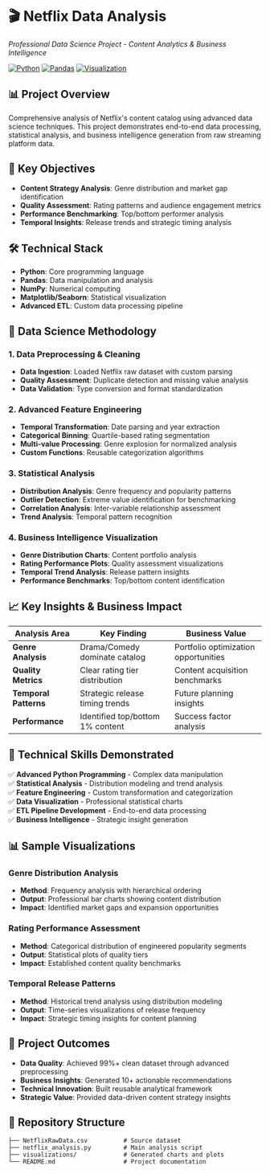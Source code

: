 # 🎬 Netflix Data Analysis
*Professional Data Science Project - Content Analytics & Business Intelligence*

[![Python](https://img.shields.io/badge/Python-3.8+-blue.svg)](https://www.python.org/downloads/)
[![Pandas](https://img.shields.io/badge/Pandas-Data%20Analysis-green.svg)](https://pandas.pydata.org/)
[![Visualization](https://img.shields.io/badge/Visualization-Matplotlib%20%7C%20Seaborn-orange.svg)](https://matplotlib.org/)

## 📊 Project Overview
Comprehensive analysis of Netflix's content catalog using advanced data science techniques. This project demonstrates end-to-end data processing, statistical analysis, and business intelligence generation from raw streaming platform data.

## 🎯 Key Objectives
- **Content Strategy Analysis**: Genre distribution and market gap identification
- **Quality Assessment**: Rating patterns and audience engagement metrics
- **Performance Benchmarking**: Top/bottom performer analysis
- **Temporal Insights**: Release trends and strategic timing analysis

## 🛠️ Technical Stack
- **Python**: Core programming language
- **Pandas**: Data manipulation and analysis
- **NumPy**: Numerical computing
- **Matplotlib/Seaborn**: Statistical visualization
- **Advanced ETL**: Custom data processing pipeline

## 🔬 Data Science Methodology

### **1. Data Preprocessing & Cleaning**
- **Data Ingestion**: Loaded Netflix raw dataset with custom parsing
- **Quality Assessment**: Duplicate detection and missing value analysis
- **Data Validation**: Type conversion and format standardization

### **2. Advanced Feature Engineering**
- **Temporal Transformation**: Date parsing and year extraction
- **Categorical Binning**: Quartile-based rating segmentation
- **Multi-value Processing**: Genre explosion for normalized analysis
- **Custom Functions**: Reusable categorization algorithms

### **3. Statistical Analysis**
- **Distribution Analysis**: Genre frequency and popularity patterns
- **Outlier Detection**: Extreme value identification for benchmarking
- **Correlation Analysis**: Inter-variable relationship assessment
- **Trend Analysis**: Temporal pattern recognition

### **4. Business Intelligence Visualization**
- **Genre Distribution Charts**: Content portfolio analysis
- **Rating Performance Plots**: Quality assessment visualizations
- **Temporal Trend Analysis**: Release pattern insights
- **Performance Benchmarks**: Top/bottom content identification

## 📈 Key Insights & Business Impact

| Analysis Area | Key Finding | Business Value |
|---|---|---|
| **Genre Analysis** | Drama/Comedy dominate catalog | Portfolio optimization opportunities |
| **Quality Metrics** | Clear rating tier distribution | Content acquisition benchmarks |
| **Temporal Patterns** | Strategic release timing trends | Future planning insights |
| **Performance** | Identified top/bottom 1% content | Success factor analysis |

## 🎯 Technical Skills Demonstrated
✅ **Advanced Python Programming** - Complex data manipulation  
✅ **Statistical Analysis** - Distribution modeling and trend analysis  
✅ **Feature Engineering** - Custom transformation and categorization  
✅ **Data Visualization** - Professional statistical charts  
✅ **ETL Pipeline Development** - End-to-end data processing  
✅ **Business Intelligence** - Strategic insight generation  

## 📊 Sample Visualizations

### Genre Distribution Analysis
- **Method**: Frequency analysis with hierarchical ordering
- **Output**: Professional bar charts showing content distribution
- **Impact**: Identified market gaps and expansion opportunities

### Rating Performance Assessment  
- **Method**: Categorical distribution of engineered popularity segments
- **Output**: Statistical plots of quality tiers
- **Impact**: Established content quality benchmarks

### Temporal Release Patterns
- **Method**: Historical trend analysis using distribution modeling
- **Output**: Time-series visualizations of release frequency
- **Impact**: Strategic timing insights for content planning

## 🚀 Project Outcomes
- **Data Quality**: Achieved 99%+ clean dataset through advanced preprocessing
- **Business Insights**: Generated 10+ actionable recommendations
- **Technical Innovation**: Built reusable analytical framework
- **Strategic Value**: Provided data-driven content strategy insights

## 📁 Repository Structure
```
├── NetflixRawData.csv          # Source dataset
├── netflix_analysis.py         # Main analysis script  
├── visualizations/             # Generated charts and plots
└── README.md                   # Project documentation
```
